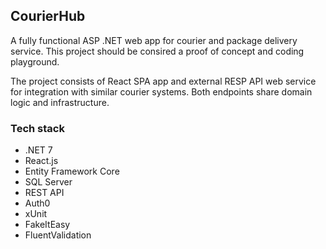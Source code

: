 ## CourierHub
A fully functional ASP .NET web app for courier and package delivery service. This project should be consired a proof of concept and coding playground.

The project consists of React SPA app and external RESP API web service for integration with similar courier systems.
Both endpoints share domain logic and infrastructure.

### Tech stack
* .NET 7
* React.js
* Entity Framework Core
* SQL Server
* REST API
* Auth0
* xUnit
* FakeItEasy
* FluentValidation
